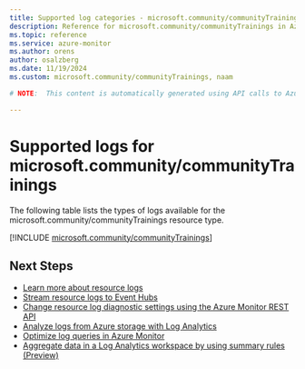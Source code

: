 ```yaml
---
title: Supported log categories - microsoft.community/communityTrainings
description: Reference for microsoft.community/communityTrainings in Azure Monitor Logs.
ms.topic: reference
ms.service: azure-monitor
ms.author: orens
author: osalzberg
ms.date: 11/19/2024
ms.custom: microsoft.community/communityTrainings, naam

# NOTE:  This content is automatically generated using API calls to Azure. Any edits made on these files will be overwritten in the next run of the script. 

---
```





# Supported logs for microsoft.community/communityTrainings  
The following table lists the types of logs available for the microsoft.community/communityTrainings resource type.
  

  
[!INCLUDE [microsoft.community/communityTrainings](~/reusable-content/ce-skilling/azure/includes/azure-monitor/reference/logs/microsoft-community-communitytrainings-logs-include.md)]  
  

## Next Steps

* [Learn more about resource logs](/azure/azure-monitor/essentials/platform-logs-overview)
* [Stream resource logs to Event Hubs](/azure/azure-monitor/essentials/resource-logs#send-to-azure-event-hubs)
* [Change resource log diagnostic settings using the Azure Monitor REST API](/rest/api/monitor/diagnosticsettings)
* [Analyze logs from Azure storage with Log Analytics](/azure/azure-monitor/essentials/resource-logs#send-to-log-analytics-workspace)
* [Optimize log queries in Azure Monitor](/azure/azure-monitor/logs/query-optimization)
* [Aggregate data in a Log Analytics workspace by using summary rules (Preview)](/azure/azure-monitor/logs/summary-rules)